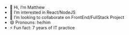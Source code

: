 - 👋 Hi, I’m Matthew
- 👀 I’m interested in React/NodeJS
- 💞️ I’m looking to collaborate on FrontEnd/FullStack Project
- 😄 Pronouns: he/him
- ⚡ Fun fact: 7 years of IT practice

<!---
XJIEBAA/XJIEBAA is a ✨ special ✨ repository because its `README.md` (this file) appears on your GitHub profile.
You can click the Preview link to take a look at your changes.
--->
